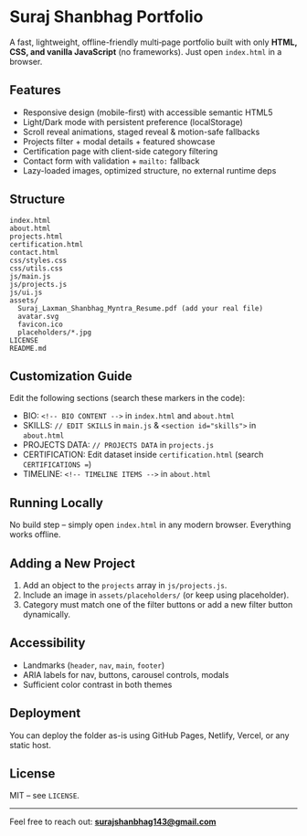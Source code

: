 # Suraj Shanbhag Portfolio

A fast, lightweight, offline-friendly multi‑page portfolio built with only **HTML, CSS, and vanilla JavaScript** (no frameworks). Just open `index.html` in a browser.

## Features
- Responsive design (mobile-first) with accessible semantic HTML5
- Light/Dark mode with persistent preference (localStorage)
- Scroll reveal animations, staged reveal & motion-safe fallbacks
- Projects filter + modal details + featured showcase
- Certification page with client-side category filtering
- Contact form with validation + `mailto:` fallback
- Lazy-loaded images, optimized structure, no external runtime deps

## Structure
```
index.html
about.html
projects.html
certification.html
contact.html
css/styles.css
css/utils.css
js/main.js
js/projects.js
js/ui.js
assets/
  Suraj_Laxman_Shanbhag_Myntra_Resume.pdf (add your real file)
  avatar.svg
  favicon.ico
  placeholders/*.jpg
LICENSE
README.md
```

## Customization Guide
Edit the following sections (search these markers in the code):
- BIO: `<!-- BIO CONTENT -->` in `index.html` and `about.html`
- SKILLS: `// EDIT SKILLS` in `main.js` & `<section id="skills">` in `about.html`
- PROJECTS DATA: `// PROJECTS DATA` in `projects.js`
- CERTIFICATION: Edit dataset inside `certification.html` (search `CERTIFICATIONS =`)
- TIMELINE: `<!-- TIMELINE ITEMS -->` in `about.html`

## Running Locally
No build step – simply open `index.html` in any modern browser. Everything works offline.

## Adding a New Project
1. Add an object to the `projects` array in `js/projects.js`.
2. Include an image in `assets/placeholders/` (or keep using placeholder).
3. Category must match one of the filter buttons or add a new filter button dynamically.

## Accessibility
- Landmarks (`header`, `nav`, `main`, `footer`)
- ARIA labels for nav, buttons, carousel controls, modals
- Sufficient color contrast in both themes

## Deployment
You can deploy the folder as-is using GitHub Pages, Netlify, Vercel, or any static host.

## License
MIT – see `LICENSE`.

---
Feel free to reach out: **surajshanbhag143@gmail.com**
